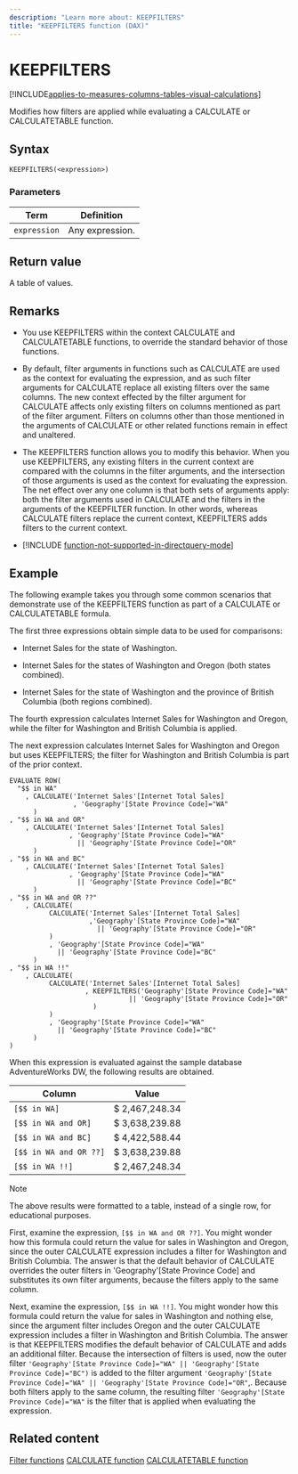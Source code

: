 ```yaml
---
description: "Learn more about: KEEPFILTERS"
title: "KEEPFILTERS function (DAX)"
---
```

# KEEPFILTERS

[!INCLUDE[applies-to-measures-columns-tables-visual-calculations](includes/applies-to-measures-columns-tables-visual-calculations.md)]

Modifies how filters are applied while evaluating a CALCULATE or CALCULATETABLE function.

## Syntax

```dax
KEEPFILTERS(<expression>)
```

### Parameters

|Term|Definition|
|--------|--------------|
|`expression`|Any expression.|

## Return value

A table of values.

## Remarks

- You use KEEPFILTERS within the context CALCULATE and CALCULATETABLE functions, to override the standard behavior of those functions.

- By default, filter arguments in functions such as CALCULATE are used as the context for evaluating the expression, and as such filter arguments for CALCULATE replace all existing filters over the same columns. The new context effected by the filter argument for CALCULATE affects only existing filters on columns mentioned as part of the filter argument. Filters on columns other than those mentioned in the arguments of CALCULATE or other related functions remain in effect and unaltered.

- The KEEPFILTERS function allows you to modify this behavior. When you use KEEPFILTERS, any existing filters in the current context are compared with the columns in the filter arguments, and the intersection of those arguments is used as the context for evaluating the expression. The net effect over any one column is that both sets of arguments apply: both the filter arguments used in CALCULATE and the filters in the arguments of the KEEPFILTER function. In other words, whereas CALCULATE filters replace the current context, KEEPFILTERS adds filters to the current context.

- [!INCLUDE [function-not-supported-in-directquery-mode](includes/function-not-supported-in-directquery-mode.md)]

## Example

The following example takes you through some common scenarios that demonstrate use of the KEEPFILTERS function as part of a CALCULATE or CALCULATETABLE formula.

The first three expressions obtain simple data to be used for comparisons:

- Internet Sales for the state of Washington.

- Internet Sales for the states of Washington and Oregon (both states combined).

- Internet Sales for the state of Washington and the province of British Columbia (both regions combined).

The fourth expression calculates Internet Sales for Washington and Oregon, while the filter for Washington and British Columbia is applied.

The next expression calculates Internet Sales for Washington and Oregon but uses KEEPFILTERS; the filter for Washington and British Columbia is part of the prior context.

```dax
EVALUATE ROW(
  "$$ in WA"
    , CALCULATE('Internet Sales'[Internet Total Sales]
                , 'Geography'[State Province Code]="WA"
      )
, "$$ in WA and OR"
    , CALCULATE('Internet Sales'[Internet Total Sales]
               , 'Geography'[State Province Code]="WA" 
                 || 'Geography'[State Province Code]="OR"
      )
, "$$ in WA and BC"
    , CALCULATE('Internet Sales'[Internet Total Sales]
               , 'Geography'[State Province Code]="WA" 
                 || 'Geography'[State Province Code]="BC"
      )
, "$$ in WA and OR ??"
    , CALCULATE(
          CALCULATE('Internet Sales'[Internet Total Sales]
                    ,'Geography'[State Province Code]="WA" 
                      || 'Geography'[State Province Code]="OR"
          )
          , 'Geography'[State Province Code]="WA" 
            || 'Geography'[State Province Code]="BC"
      )
, "$$ in WA !!"
    , CALCULATE(
          CALCULATE('Internet Sales'[Internet Total Sales]
                   , KEEPFILTERS('Geography'[State Province Code]="WA" 
                              || 'Geography'[State Province Code]="OR"
                     )
          )
          , 'Geography'[State Province Code]="WA" 
            || 'Geography'[State Province Code]="BC"
      )
)
```

When this expression is evaluated against the sample database AdventureWorks DW, the following results are obtained.

|Column|Value|
|----------|---------|
|`[$$ in WA]`|$  2,467,248.34|
|`[$$ in WA and OR]`|$  3,638,239.88|
|`[$$ in WA and BC]`|$  4,422,588.44|
|`[$$ in WA and OR ??]`|$  3,638,239.88|
|`[$$ in WA !!]`|$  2,467,248.34|

> [!NOTE]
> The above results were formatted to a table, instead of a single row, for educational purposes.

First, examine the expression, `[$$ in WA and OR ??]`. You might wonder how this formula could return the value for sales in Washington and Oregon, since the outer CALCULATE expression includes a filter for Washington and British Columbia. The answer is that the default behavior of CALCULATE overrides the outer filters in 'Geography'[State Province Code] and substitutes its own filter arguments, because the filters apply to the same column.

Next, examine the expression, `[$$ in WA !!]`. You might wonder how this formula could return the value for sales in Washington and nothing else, since the argument filter includes Oregon and the outer CALCULATE expression includes a filter in Washington and British Columbia. The answer is that KEEPFILTERS modifies the default behavior of CALCULATE and adds an additional filter. Because the intersection of filters is used, now the outer filter `'Geography'[State Province Code]="WA" || 'Geography'[State Province Code]="BC")` is added to the filter argument `'Geography'[State Province Code]="WA" || 'Geography'[State Province Code]="OR"`,. Because both filters apply to the same column, the resulting filter `'Geography'[State Province Code]="WA"` is the filter that is applied when evaluating the expression.

## Related content

[Filter functions](filter-functions-dax.md)
[CALCULATE function](calculate-function-dax.md)
[CALCULATETABLE function](calculatetable-function-dax.md)
